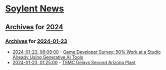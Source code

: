 # [Soylent News](../../../README.md)

## [Archives](../../index.md) for [2024](../index.md)

### [Archives](../../index.md) for [2024-01-23](index.md)

* [2024-01-23, 06:09:00](https://soylentnews.org/article.pl?sid=24/01/22/1349250&from=rss) - [Game Developer Survey: 50% Work at a Studio Already Using Generative AI Tools](https://soylentnews.org/article.pl?sid=24/01/22/1349250&from=rss)
* [2024-01-23, 01:25:00](https://soylentnews.org/article.pl?sid=24/01/22/1342226&from=rss) - [TSMC Delays Second Arizona Plant](https://soylentnews.org/article.pl?sid=24/01/22/1342226&from=rss)
